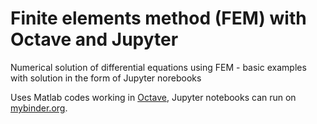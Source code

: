 # Finite elements method (FEM) with Octave and Jupyter

Numerical solution of differential equations using FEM - basic examples with solution in the form of Jupyter norebooks

Uses Matlab codes working in [Octave](https://www.gnu.org/software/octave/), Jupyter notebooks can run on [mybinder.org](https://mybinder.org/).
